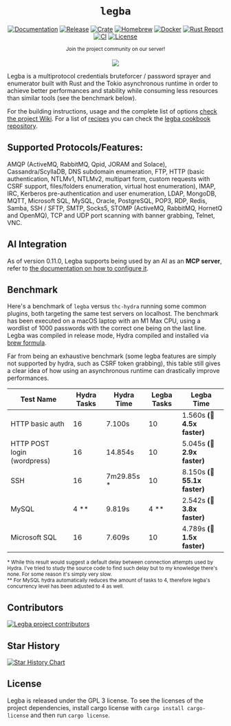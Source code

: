 <div align="center">

# `legba`

[![Documentation](https://img.shields.io/badge/docs-blue)](https://github.com/evilsocket/legba/wiki)
[![Release](https://img.shields.io/github/release/evilsocket/legba.svg?style=flat-square)](https://github.com/evilsocket/legba/releases/latest)
[![Crate](https://img.shields.io/crates/v/legba.svg)](https://crates.io/crates/legba)
[![Homebrew](https://img.shields.io/homebrew/v/legba)](https://formulae.brew.sh/formula/legba)
[![Docker](https://img.shields.io/docker/v/evilsocket/legba?logo=docker)](https://hub.docker.com/r/evilsocket/legba)
[![Rust Report](https://rust-reportcard.xuri.me/badge/github.com/evilsocket/legba)](https://rust-reportcard.xuri.me/report/github.com/evilsocket/legba)
[![CI](https://img.shields.io/github/actions/workflow/status/evilsocket/legba/ci.yml)](https://github.com/evilsocket/legba/actions/workflows/ci.yml)
[![License](https://img.shields.io/badge/license-GPL3-brightgreen.svg?style=flat-square)](https://github.com/evilsocket/legba/blob/master/LICENSE.md)

  <small>Join the project community on our server!</small>
  <br/><br/>
  <a href="https://discord.gg/btZpkp45gQ" target="_blank" title="Join our community!">
    <img src="https://dcbadge.limes.pink/api/server/https://discord.gg/btZpkp45gQ"/>
  </a>

</div>

Legba is a multiprotocol credentials bruteforcer / password sprayer and enumerator built with Rust and the Tokio asynchronous runtime in order to achieve
better performances and stability while consuming less resources than similar tools (see the benchmark below).

For the building instructions, usage and the complete list of options [check the project Wiki](https://github.com/evilsocket/legba/wiki). For a list of [recipes](https://github.com/evilsocket/legba/wiki/Recipes) you can check the [legba cookbook repository](https://github.com/evilsocket/legba-cookbook).

## Supported Protocols/Features:

AMQP (ActiveMQ, RabbitMQ, Qpid, JORAM and Solace), Cassandra/ScyllaDB, DNS subdomain enumeration, FTP, HTTP (basic authentication, NTLMv1, NTLMv2, multipart form, custom requests with CSRF support, files/folders enumeration, virtual host enumeration), IMAP, IRC, Kerberos pre-authentication and user enumeration, LDAP, MongoDB, MQTT, Microsoft SQL, MySQL, Oracle, PostgreSQL, POP3, RDP, Redis, Samba, SSH / SFTP, SMTP, Socks5, STOMP (ActiveMQ, RabbitMQ, HornetQ and OpenMQ), TCP and UDP port scanning with banner grabbing, Telnet, VNC.

## AI Integration

As of version 0.11.0, Legba supports being used by an AI as an **MCP server**, refer to [the documentation on how to configure it](https://github.com/evilsocket/legba/wiki/MCP).

## Benchmark

Here's a benchmark of `legba` versus `thc-hydra` running some common plugins, both targeting the same test servers on localhost. The benchmark has been executed on a macOS laptop with an M1 Max CPU, using a wordlist of 1000 passwords with the correct one being on the last line. Legba was compiled in release mode, Hydra compiled and installed via [brew formula](https://formulae.brew.sh/formula/hydra).

Far from being an exhaustive benchmark (some legba features are simply not supported by hydra, such as CSRF token grabbing), this table still gives a clear idea of how using an asynchronous runtime can drastically improve performances.

| Test Name | Hydra Tasks | Hydra Time | Legba Tasks | Legba Time |
| --------- | ----------- | ---------- | ----------- | ---------- |
| HTTP basic auth | 16 | 7.100s | 10 | 1.560s **(🚀 4.5x faster)** |
| HTTP POST login (wordpress) | 16 | 14.854s | 10 | 5.045s **(🚀 2.9x faster)** |
| SSH | 16 | 7m29.85s * | 10 | 8.150s **(🚀 55.1x faster)** |
| MySQL | 4 ** | 9.819s | 4 ** | 2.542s **(🚀 3.8x faster)** |
| Microsoft SQL | 16 | 7.609s | 10 | 4.789s **(🚀 1.5x faster)** |

<sup>* While this result would suggest a default delay between connection attempts used by Hydra. I've tried to study the source code to find such delay but to my knowledge there's none. For some reason it's simply very slow.</sup><br/>
<sup>** For MySQL hydra automatically reduces the amount of tasks to 4, therefore legba's concurrency level has been adjusted to 4 as well.</sup>

## Contributors

<a href="https://github.com/evilsocket/legba/graphs/contributors">
  <img src="https://contrib.rocks/image?repo=evilsocket/legba" alt="Legba project contributors" />
</a>

## Star History

[![Star History Chart](https://api.star-history.com/svg?repos=evilsocket/legba&type=Timeline)](https://www.star-history.com/#evilsocket/legba&Timeline)


## License

Legba is released under the GPL 3 license. To see the licenses of the project dependencies, install cargo license with `cargo install cargo-license` and then run `cargo license`.

